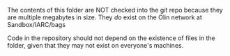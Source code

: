 The contents of this folder are NOT checked into the git repo because they are multiple megabytes in size. They *do* exist on the Olin network at Sandbox/IARC/bags

Code in the repository should not depend on the existence of files in the folder, given that they may not exist on everyone's machines.
